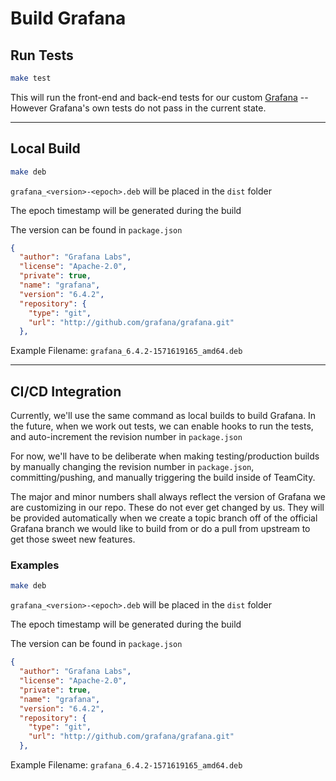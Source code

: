 # Build Grafana

## Run Tests

```bash
make test
```

This will run the front-end and back-end tests for our custom [Grafana](https://github.com/picarro/grafana) -- However Grafana's own tests do not pass in the current state.

***

## Local Build

```bash
make deb
```

`grafana_<version>-<epoch>.deb` will be placed in the `dist` folder

The epoch timestamp will be generated during the build

The version can be found in `package.json`

```json
{
  "author": "Grafana Labs",
  "license": "Apache-2.0",
  "private": true,
  "name": "grafana",
  "version": "6.4.2",
  "repository": {
    "type": "git",
    "url": "http://github.com/grafana/grafana.git"
  },
```

Example Filename: `grafana_6.4.2-1571619165_amd64.deb`

***

## CI/CD Integration

Currently, we'll use the same command as local builds to build Grafana. In the future, when we work out tests, we can enable hooks to run the tests, and auto-increment the revision number in `package.json`

For now, we'll have to be deliberate when making testing/production builds by manually changing the revision number in `package.json`, committing/pushing, and manually triggering the build inside of TeamCity.

The major and minor numbers shall always reflect the version of Grafana we are customizing in our repo. These do not ever get changed by us. They will be provided automatically when we create a topic branch off of the official Grafana branch we would like to build from or do a pull from upstream to get those sweet new features.

### Examples

```bash
make deb
```

`grafana_<version>-<epoch>.deb` will be placed in the `dist` folder

The epoch timestamp will be generated during the build

The version can be found in `package.json`

```json
{
  "author": "Grafana Labs",
  "license": "Apache-2.0",
  "private": true,
  "name": "grafana",
  "version": "6.4.2",
  "repository": {
    "type": "git",
    "url": "http://github.com/grafana/grafana.git"
  },
```

Example Filename: `grafana_6.4.2-1571619165_amd64.deb`

